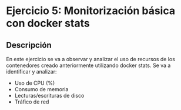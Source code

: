 # Ejercicio 5: Monitorización básica con docker stats

## Descripción 
En este ejercicio se va a observar y analizar el uso de recursos de los contenedores creado anteriormente utilizando docker stats.
Se va a identificar y analizar:
- Uso de CPU (%)
- Consumo de memoria
- Lecturas/escrituras de disco
- Tráfico de red
